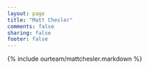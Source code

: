 ```yaml
---
layout: page
title: "Matt Chesler"
comments: false
sharing: false
footer: false
---
```

{% include ourteam/mattchesler.markdown %}
